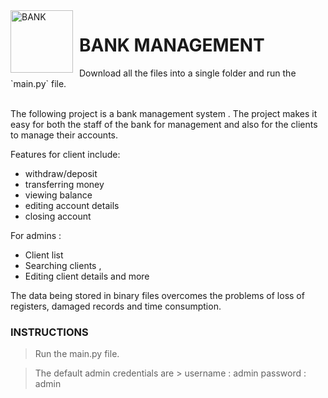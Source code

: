 <img width="100" height="100" align="left" style="float: left; margin: 0 10px 0 0;" alt="BANK" src="https://media.discordapp.net/attachments/899195708626849805/946661932948148234/bank.png?width=490&height=490">
<h1>BANK MANAGEMENT</h1>
Download all the files into a single folder and run the `main.py` file.
 <br><br>
 
The following project is a bank management system . The project makes it easy for both the staff of 
the bank for management and also for the clients to manage their accounts.

Features for client include:
- withdraw/deposit 
- transferring money 
- viewing balance 
- editing account details
- closing account

For admins : 
- Client list
- Searching clients ,
- Editing client details and more

The data being stored in binary files overcomes the problems of loss of registers, damaged records and time
consumption.


<h3>INSTRUCTIONS</h3>
	
>Run the main.py file.

>The default admin credentials are > username : admin
				       password : admin
